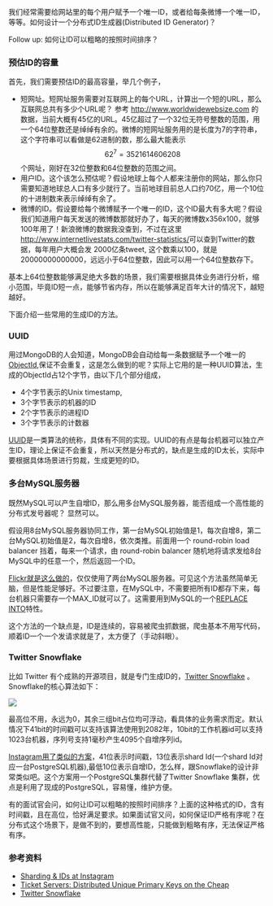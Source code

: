 我们经常需要给网站里的每个用户赋予一个唯一ID，或者给每条微博一个唯一ID，等等。如何设计一个分布式ID生成器(Distributed ID Generator)？

Follow up: 如何让ID可以粗略的按照时间排序？


### 预估ID的容量

首先，我们需要预估ID的最高容量，举几个例子，

* 短网址。短网址服务需要对互联网上的每个URL，计算出一个短的URL，那么互联网总共有多少个URL呢？ 参考 <http://www.worldwidewebsize.com> 的数据，当前大概有45亿的URL。45亿超过了一个32位无符号整数的范围，用一个64位整数还是绰绰有余的。微博的短网址服务用的是长度为7的字符串，这个字符串可以看做是62进制的数，那么最大能表示$${62}^7=3521614606208$$个网址，刚好在32位整数和64位整数的范围之间。
* 用户ID。这个该怎么预估呢？假设地球上每个人都来注册你的网站，那么你只需要知道地球总人口有多少就行了。当前地球目前总人口约70亿，用一个10位的十进制数来表示绰绰有余了。
* 微博的ID。假设要给每个微博赋予一个唯一的ID，这个ID最大有多大呢？假设我们知道用户每天发送的微博数那就好办了，每天的微博数x356x100，就够100年用了！新浪微博的数据我没查到，不过在这里<http://www.internetlivestats.com/twitter-statistics/>可以查到Twitter的数据，每年用户大概会发 2000亿条tweet, 这个数乘以100，就是 20000000000000，远远小于64位整数，因此可以用一个64位整数存下。

基本上64位整数能够满足绝大多数的场景，我们需要根据具体业务进行分析，缩小范围，毕竟ID短一点，能够节省内存，所以在能够满足百年大计的情况下，越短越好。

下面介绍一些常用的生成ID的方法。


### UUID

用过MongoDB的人会知道，MongoDB会自动给每一条数据赋予一个唯一的[ObjectId](https://docs.mongodb.com/manual/reference/method/ObjectId/),保证不会重复，这是怎么做到的呢？实际上它用的是一种UUID算法，生成的ObjectId占12个字节，由以下几个部分组成，

* 4个字节表示的Unix timestamp,
* 3个字节表示的机器的ID
* 2个字节表示的进程ID
* 3个字节表示的计数器

[UUID](https://en.wikipedia.org/wiki/Universally_unique_identifier)是一类算法的统称，具体有不同的实现。UUID的有点是每台机器可以独立产生ID，理论上保证不会重复，所以天然是分布式的，缺点是生成的ID太长，实际中要根据具体场景进行剪裁，生成更短的ID。


### 多台MySQL服务器

既然MySQL可以产生自增ID，那么用多台MySQL服务器，能否组成一个高性能的分布式发号器呢？ 显然可以。

假设用8台MySQL服务器协同工作，第一台MySQL初始值是1，每次自增8，第二台MySQL初始值是2，每次自增8，依次类推。前面用一个 round-robin load balancer 挡着，每来一个请求，由 round-robin balancer 随机地将请求发给8台MySQL中的任意一个，然后返回一个ID。

[Flickr就是这么做的](http://code.flickr.net/2010/02/08/ticket-servers-distributed-unique-primary-keys-on-the-cheap/)，仅仅使用了两台MySQL服务器。可见这个方法虽然简单无脑，但是性能足够好。不过要注意，在MySQL中，不需要把所有ID都存下来，每台机器只需要存一个MAX_ID就可以了。这需要用到MySQL的一个[REPLACE INTO](http://dev.mysql.com/doc/refman/5.0/en/replace.html)特性。

这个方法的一个缺点是，ID是连续的，容易被爬虫抓数据，爬虫基本不用写代码，顺着ID一个一个发请求就是了，太方便了（手动斜眼）。


### Twitter Snowflake

比如 Twitter 有个成熟的开源项目，就是专门生成ID的，[Twitter Snowflake](https://github.com/twitter/snowflake) 。Snowflake的核心算法如下：

![](http://121.40.136.3/wp-content/uploads/2015/04/snowflake-64bit.jpg)

最高位不用，永远为0，其余三组bit占位均可浮动，看具体的业务需求而定。默认情况下41bit的时间戳可以支持该算法使用到2082年，10bit的工作机器id可以支持1023台机器，序列号支持1毫秒产生4095个自增序列id。

[Instagram用了类似的方案](https://engineering.instagram.com/sharding-ids-at-instagram-1cf5a71e5a5c)，41位表示时间戳，13位表示shard Id(一个shard Id对应一台PostgreSQL机器),最低10位表示自增ID，怎么样，跟Snowflake的设计非常类似吧。这个方案用一个PostgreSQL集群代替了Twitter Snowflake 集群，优点是利用了现成的PostgreSQL，容易懂，维护方便。

有的面试官会问，如何让ID可以粗略的按照时间排序？上面的这种格式的ID，含有时间戳，且在高位，恰好满足要求。如果面试官又问，如何保证ID严格有序呢？在分布式这个场景下，是做不到的，要想高性能，只能做到粗略有序，无法保证严格有序。


### 参考资料

* [Sharding & IDs at Instagram](https://engineering.instagram.com/sharding-ids-at-instagram-1cf5a71e5a5c)
* [Ticket Servers: Distributed Unique Primary Keys on the Cheap](http://code.flickr.net/2010/02/08/ticket-servers-distributed-unique-primary-keys-on-the-cheap/)
* [Twitter Snowflake](https://github.com/twitter/snowflake)
